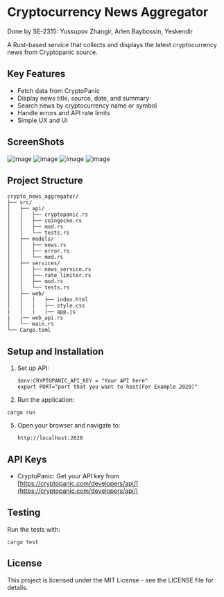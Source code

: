 # Cryptocurrency News Aggregator


Done by SE-2315: Yussupov Zhangir, Arlen Baybossin, Yeskendir 

A Rust-based service that collects and displays the latest cryptocurrency news from Cryptopanic source.



## Key Features

- Fetch data from CryptoPanic
- Display news title, source, date, and summary
- Search news by cryptocurrency name or symbol
- Handle errors and API rate limits
- Simple UX and UI


## ScreenShots
![image](https://github.com/user-attachments/assets/3964c1e3-bb62-4412-888d-f56605bce878)
![image](https://github.com/user-attachments/assets/53bb0a3c-daf3-4900-808a-59623508c110)
![image](https://github.com/user-attachments/assets/dfceb62d-1f47-4c59-8472-99c53279a759)
![image](https://github.com/user-attachments/assets/c9d8329e-555e-4c3f-8f8d-1c9b26346ca4)





## Project Structure

```
crypto_news_aggregator/
├── src/
│   ├── api/
│   │   ├── cryptopanic.rs
│   │   ├── coingecko.rs
│   │   ├── mod.rs
│   │   └── tests.rs
│   ├── models/
│   │   ├── news.rs
│   │   ├── error.rs
│   │   └── mod.rs
│   ├── services/
│   │   ├── news_service.rs
│   │   ├── rate_limiter.rs
│   │   ├── mod.rs
│   │   └── tests.rs
│   ├── web/ 
│   │   │   ├── index.html
│   │   |   ├── style.css
|   |   |   |── app.js
|   |── web_api.rs
│   └── main.rs 
└── Cargo.toml   
```

## Setup and Installation


1. Set up API:
   ```
   $env:CRYPTOPANIC_API_KEY = "Your API here"
   export PORT="port that you want to host(For Example 2020)"
   ```

2.  Run the application:
   ```
   cargo run
   ```

5. Open your browser and navigate to:
   ```
   http://localhost:2020
   ```

## API Keys

- CryptoPanic: Get your API key from [https://cryptopanic.com/developers/api/](https://cryptopanic.com/developers/api/)

## Testing

Run the tests with:
```
cargo test
```

## License

This project is licensed under the MIT License - see the LICENSE file for details.
